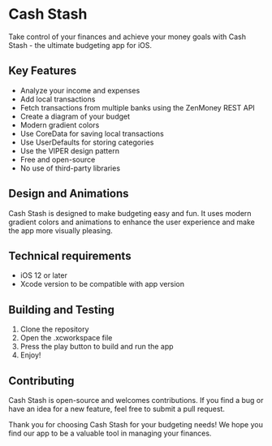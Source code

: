 # Cash Stash
Take control of your finances and achieve your money goals with Cash Stash - the ultimate budgeting app for iOS.

## Key Features
- Analyze your income and expenses
- Add local transactions
- Fetch transactions from multiple banks using the ZenMoney REST API
- Create a diagram of your budget
- Modern gradient colors
- Use CoreData for saving local transactions
- Use UserDefaults for storing categories
- Use the VIPER design pattern
- Free and open-source
- No use of third-party libraries

## Design and Animations
Cash Stash is designed to make budgeting easy and fun. It uses modern gradient colors and animations to enhance the user experience and make the app more visually pleasing.

## Technical requirements
- iOS 12 or later
- Xcode version to be compatible with app version

## Building and Testing
1. Clone the repository
2. Open the .xcworkspace file
3. Press the play button to build and run the app
4. Enjoy!

## Contributing
Cash Stash is open-source and welcomes contributions. If you find a bug or have an idea for a new feature, feel free to submit a pull request.

Thank you for choosing Cash Stash for your budgeting needs! We hope you find our app to be a valuable tool in managing your finances.
